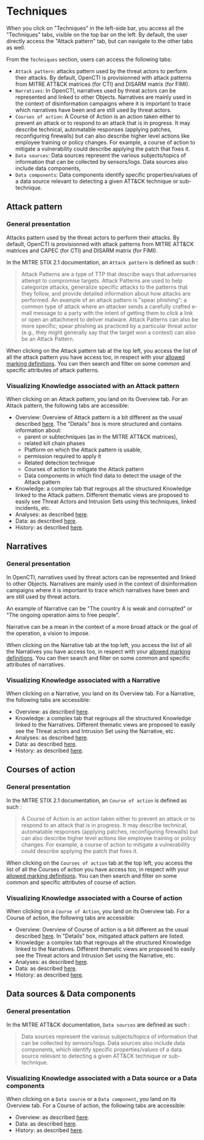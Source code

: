 # Techniques

When you click on "Techniques" in the left-side bar, you access all the "Techniques" tabs, visible on the top bar on the left. By default, the user directly access the "Attack pattern" tab, but can navigate to the other tabs as well.

From the `Techniques` section, users can access the following tabs:
- `Attack pattern`: attacks pattern used by the threat actors to perform their attacks. By default, OpenCTI is provisionned with attack patterns from MITRE ATT&CK matrices (for CTI) and DISARM matrix (for FIMI).
- `Narratives`: In OpenCTI, narratives used by threat actors can be represented and linked to other Objects. Narratives are mainly used in the context of disinformation campaigns where it is important to trace which narratives have been and are still used by threat actors.
- `Courses of action`: A Course of Action is an action taken either to prevent an attack or to respond to an attack that is in progress. It may describe technical, automatable responses (applying patches, reconfiguring firewalls) but can also describe higher level actions like employee training or policy changes. For example, a course of action to mitigate a vulnerability could describe applying the patch that fixes it.
- `Data sources`: Data sources represent the various subjects/topics of information that can be collected by sensors/logs. Data sources also include data components, 
- `Data components`: Data components identify specific properties/values of a data source relevant to detecting a given ATT&CK technique or sub-technique.

## Attack pattern

### General presentation

Attacks pattern used by the threat actors to perform their attacks. By default, OpenCTI is provisionned with attack patterns from MITRE ATT&CK matrices and CAPEC (for CTI) and DISARM matrix (for FIMI).

In the MITRE STIX 2.1 documentation, an `Attack pattern` is defined as such :

> Attack Patterns are a type of TTP that describe ways that adversaries attempt to compromise targets. Attack Patterns are used to help categorize attacks, generalize specific attacks to the patterns that they follow, and provide detailed information about how attacks are performed. An example of an attack pattern is "spear phishing": a common type of attack where an attacker sends a carefully crafted e-mail message to a party with the intent of getting them to click a link or open an attachment to deliver malware. Attack Patterns can also be more specific; spear phishing as practiced by a particular threat actor (e.g., they might generally say that the target won a contest) can also be an Attack Pattern.

When clicking on the Attack pattern tab at the top left, you access the list of all the attack pattern you have access too, in respect with your [allowed marking definitions](../administration/users.md). You can then search and filter on some common and specific attributes of attack patterns.

### Visualizing Knowledge associated with an Attack pattern

When clicking on an Attack pattern, you land on its Overview tab. For an Attack pattern, the following tabs are accessible:

- Overview: Overview of Attack pattern is a bit different as the usual described [here](overview.md). The "Details" box is more structured and contains information about:
   - parent or subtechniques (as in the MITRE ATT&CK matrices), 
   - related kill chain phases
   - Platform on which the Attack pattern is usable,
   - permission required to apply it
   - Related detection technique
   - Courses of action to mitigate the Attack pattern
   - Data components in which find data to detect the usage of the Attack pattern
- Knowledge: a complex tab that regroups all the structured Knowledge linked to the Attack pattern. Different thematic views are proposed to easily see Threat Actors and Intrusion Sets using this techniques, linked incidents, etc.
- Analyses: as described [here](overview.md).
- Data: as described [here](overview.md).
- History: as described [here](overview.md).

## Narratives

### General presentation

In OpenCTI, narratives used by threat actors can be represented and linked to other Objects. Narratives are mainly used in the context of disinformation campaigns where it is important to trace which narratives have been and are still used by threat actors.

An example of Narrative can be "The country A is weak and corrupted" or "The ongoing operation aims to free people". 

Narrative can be a mean in the context of a more broad attack or the goal of the operation, a vision to impose.

When clicking on the Narrative tab at the top left, you access the list of all the Narratives you have access too, in respect with your [allowed marking definitions](../administration/users.md). You can then search and filter on some common and specific attributes of narratives.

### Visualizing Knowledge associated with a Narrative

When clicking on a Narrative, you land on its Overview tab. For a Narrative, the following tabs are accessible:

- Overview: as described [here](overview.md).
- Knowledge: a complex tab that regroups all the structured Knowledge linked to the Narratives. Different thematic views are proposed to easily see the Threat actors and Intrusion Set using the Narrative, etc. 
- Analyses: as described [here](overview.md).
- Data: as described [here](overview.md).
- History: as described [here](overview.md).

## Courses of action

### General presentation

In the MITRE STIX 2.1 documentation, an `Course of action` is defined as such :

> A Course of Action is an action taken either to prevent an attack or to respond to an attack that is in progress. It may describe technical, automatable responses (applying patches, reconfiguring firewalls) but can also describe higher level actions like employee training or policy changes. For example, a course of action to mitigate a vulnerability could describe applying the patch that fixes it.

When clicking on the `Courses of action` tab at the top left, you access the list of all the Courses of action you have access too, in respect with your [allowed marking definitions](../administration/users.md). You can then search and filter on some common and specific attributes of course of action.

### Visualizing Knowledge associated with a Course of action

When clicking on a `Course of Action`, you land on its Overview tab. For a Course of action, the following tabs are accessible:

- Overview: Overview of Course of action is a bit different as the usual described [here](overview.md). In "Details" box, mitigated attack pattern are listed.
- Knowledge: a complex tab that regroups all the structured Knowledge linked to the Narratives. Different thematic views are proposed to easily see the Threat actors and Intrusion Set using the Narrative, etc. 
- Analyses: as described [here](overview.md).
- Data: as described [here](overview.md).
- History: as described [here](overview.md).

## Data sources & Data components

### General presentation

In the MITRE ATT&CK documentation, `Data sources` are defined as such :

> Data sources represent the various subjects/topics of information that can be collected by sensors/logs. Data sources also include data components, which identify specific properties/values of a data source relevant to detecting a given ATT&CK technique or sub-technique.

### Visualizing Knowledge associated with a Data source or a Data components

When clicking on a `Data source` or a `Data component`, you land on its Overview tab. For a Course of action, the following tabs are accessible:

- Overview: as described [here](overview.md).
- Data: as described [here](overview.md).
- History: as described [here](overview.md).
